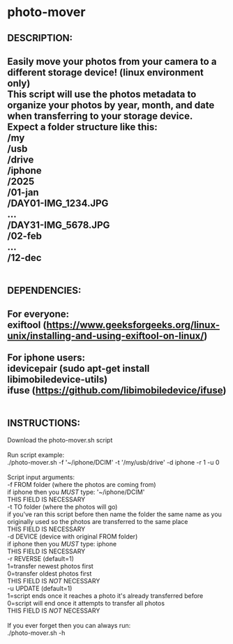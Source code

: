 # photo-mover

DESCRIPTION:
---------------------------------------------------------------------------------------------------------------------------------------------------------------------
Easily move your photos from your camera to a different storage device! (linux environment only) <br/>
This script will use the photos metadata to organize your photos by year, month, and date when transferring to your storage device. <br/>
Expect a folder structure like this: <br/>
  /my <br/>
    /usb <br/>
      /drive <br/>
        /iphone <br/>
          /2025 <br/>
            /01-jan <br/>
              /DAY01-IMG_1234.JPG <br/>
              ... <br/>
              /DAY31-IMG_5678.JPG <br/>
            /02-feb <br/>
            ... <br/>
            /12-dec <br/>
<br/>
<br/>
DEPENDENCIES:
---------------------------------------------------------------------------------------------------------------------------------------------------------------------
  For everyone: <br/>
    exiftool     (https://www.geeksforgeeks.org/linux-unix/installing-and-using-exiftool-on-linux/) <br/>
  <br/>
  For iphone users: <br/>
    idevicepair  (sudo apt-get install libimobiledevice-utils) <br/>
    ifuse        (https://github.com/libimobiledevice/ifuse) <br/>
<br/>
<br/>
INSTRUCTIONS:
---------------------------------------------------------------------------------------------------------------------------------------------------------------------
Download the photo-mover.sh script <br/>
<br/>
Run script example: <br/>
  ./photo-mover.sh -f '~/iphone/DCIM' -t '/my/usb/drive' -d iphone -r 1 -u 0 <br/>
<br/>
Script input arguments: <br/>
  -f FROM folder (where the photos are coming from) <br/>
      if iphone then you *MUST* type: '~/iphone/DCIM' <br/>
      THIS FIELD IS NECESSARY <br/>
  -t TO folder   (where the photos will go) <br/>
      if you've ran this script before then name the folder the same name as you originally used so the photos are transferred to the same place <br/>
      THIS FIELD IS NECESSARY <br/>
  -d DEVICE      (device with original FROM folder) <br/>
      if iphone then you *MUST* type: iphone <br/>
      THIS FIELD IS NECESSARY <br/>
  -r REVERSE     (default=1) <br/>
      1=transfer newest photos first <br/>
      0=transfer oldest photos first <br/>
      THIS FIELD IS *NOT* NECESSARY <br/>
  -u UPDATE      (default=1) <br/>
      1=script ends once it reaches a photo it's already transferred before <br/>
      0=script will end once it attempts to transfer all photos <br/>
      THIS FIELD IS *NOT* NECESSARY <br/>
<br/>
If you ever forget then you can always run: <br/>
  ./photo-mover.sh -h <br/>
<br/>
<br/>

